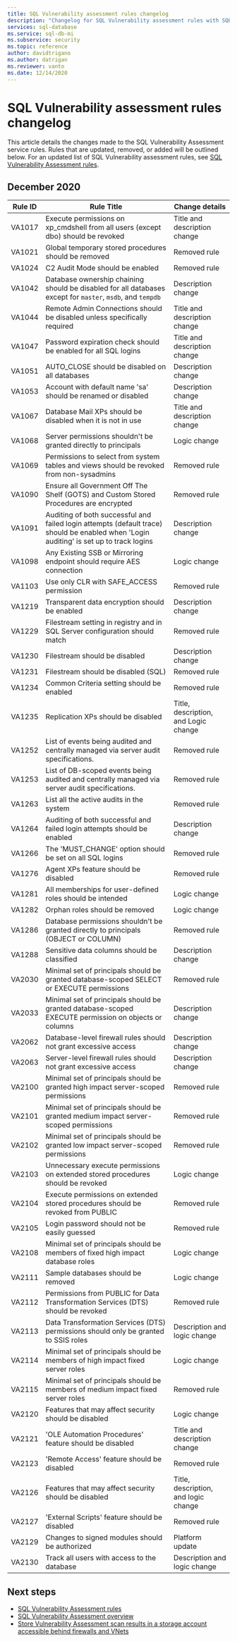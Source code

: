 ```yaml
---
title: SQL Vulnerability assessment rules changelog
description: "Changelog for SQL Vulnerability assessment rules with SQL Server, Azure SQL Database, Azure SQL Managed Instance, and Azure Synapse Analytics"
services: sql-database
ms.service: sql-db-mi
ms.subservice: security
ms.topic: reference
author: davidtrigano
ms.author: datrigan
ms.reviewer: vanto
ms.date: 12/14/2020
---
```


# SQL Vulnerability assessment rules changelog

This article details the changes made to the SQL Vulnerability Assessment service rules. Rules that are updated, removed, or added will be outlined below. For an updated list of SQL Vulnerability assessment rules, see [SQL Vulnerability Assessment rules](sql-database-vulnerability-assessment-rules.md).

## December 2020

|Rule ID  |Rule Title  |Change details  |
|---------|---------|---------|
|VA1017 |Execute permissions on xp_cmdshell from all users (except dbo) should be revoked |Title and description change| 
|VA1021 |Global temporary stored procedures should be removed |Removed rule |
|VA1024 |C2 Audit Mode should be enabled |Removed rule |
|VA1042 |Database ownership chaining should be disabled for all databases except for `master`, `msdb`, and `tempdb` |Description change |
|VA1044 |Remote Admin Connections should be disabled unless specifically required |Title and description change |
|VA1047 |Password expiration check should be enabled for all SQL logins |Title and description change |
|VA1051 |AUTO_CLOSE should be disabled on all databases |Description change | 
|VA1053 |Account with default name 'sa' should be renamed or disabled |Description change | 
|VA1067 |Database Mail XPs should be disabled when it is not in use | Title and description change | 
|VA1068 |Server permissions shouldn't be granted directly to principals |Logic change |
|VA1069 |Permissions to select from system tables and views should be revoked from non-sysadmins |Removed rule |
|VA1090 |Ensure all Government Off The Shelf (GOTS) and Custom Stored Procedures are encrypted |Removed rule |
|VA1091 |Auditing of both successful and failed login attempts (default trace) should be enabled when 'Login auditing' is set up to track logins |Description change |
|VA1098 |Any Existing SSB or Mirroring endpoint should require AES connection |Logic change |
|VA1103 |Use only CLR with SAFE_ACCESS permission |Removed rule |
|VA1219 |Transparent data encryption should be enabled |Description change |
|VA1229 |Filestream setting in registry and in SQL Server configuration should match |Removed rule |
|VA1230 |Filestream should be disabled |Description change |
|VA1231 |Filestream should be disabled (SQL) |Removed rule |
|VA1234 |Common Criteria setting should be enabled |Removed rule |
|VA1235 |Replication XPs should be disabled |Title, description, and Logic change |
|VA1252 |List of events being audited and centrally managed via server audit specifications. |Removed rule |
|VA1253 |List of DB-scoped events being audited and centrally managed via server audit specifications. |Removed rule |
|VA1263 |List all the active audits in the system |Removed rule |
|VA1264 |Auditing of both successful and failed login attempts should be enabled |Description change |
|VA1266 |The 'MUST_CHANGE' option should be set on all SQL logins |Removed rule |
|VA1276 |Agent XPs feature should be disabled |Removed rule |
|VA1281 |All memberships for user-defined roles should be intended |Logic change |
|VA1282 |Orphan roles should be removed |Logic change |
|VA1286 |Database permissions shouldn't be granted directly to principals (OBJECT or COLUMN) |Removed rule |
|VA1288 |Sensitive data columns should be classified |Description change |
|VA2030 |Minimal set of principals should be granted database-scoped SELECT or EXECUTE permissions |Removed rule |
|VA2033 |Minimal set of principals should be granted database-scoped EXECUTE permission on objects or columns |Description change |
|VA2062 |Database-level firewall rules should not grant excessive access |Description change |
|VA2063 |Server-level firewall rules should not grant excessive access |Description change |
|VA2100 |Minimal set of principals should be granted high impact server-scoped permissions |Removed rule |
|VA2101 |Minimal set of principals should be granted medium impact server-scoped permissions |Removed rule |
|VA2102 |Minimal set of principals should be granted low impact server-scoped permissions |Removed rule |
|VA2103 |Unnecessary execute permissions on extended stored procedures should be revoked |Logic change |
|VA2104 |Execute permissions on extended stored procedures should be revoked from PUBLIC |Removed rule |
|VA2105 |Login password should not be easily guessed |Removed rule |
|VA2108 |Minimal set of principals should be members of fixed high impact database roles |Logic change |
|VA2111 |Sample databases should be removed |Logic change |
|VA2112 |Permissions from PUBLIC for Data Transformation Services (DTS) should be revoked |Removed rule |
|VA2113 |Data Transformation Services (DTS) permissions should only be granted to SSIS roles |Description and logic change |
|VA2114 |Minimal set of principals should be members of high impact fixed server roles |Logic change |
|VA2115 |Minimal set of principals should be members of medium impact fixed server roles |Removed rule |
|VA2120 |Features that may affect security should be disabled | Logic change |
|VA2121 |'OLE Automation Procedures' feature should be disabled |Title and description change |
|VA2123 |'Remote Access' feature should be disabled |Removed rule |
|VA2126 |Features that may affect security should be disabled |Title, description, and logic change |
|VA2127 |'External Scripts' feature should be disabled |Removed rule |
|VA2129 |Changes to signed modules should be authorized |Platform update |
|VA2130 |Track all users with access to the database |Description and logic change |

## Next steps

- [SQL Vulnerability Assessment rules](sql-database-vulnerability-assessment-rules.md)
- [SQL Vulnerability Assessment overview](sql-vulnerability-assessment.md)
- [Store Vulnerability Assessment scan results in a storage account accessible behind firewalls and VNets](sql-database-vulnerability-assessment-storage.md)
